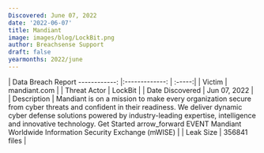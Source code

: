 ```yaml
---
Discovered: June 07, 2022
date: '2022-06-07'
title: Mandiant
image: images/blog/LockBit.png
author: Breachsense Support
draft: false
yearmonths: 2022/june
---
```



| Data Breach Report
------------:   |:-------------:    | :-----:|
| Victim    | mandiant.com      | 
| Threat Actor    | LockBit      | 
| Date Discovered    | Jun 07, 2022      | 
| Description    | Mandiant is on a mission to make every organization secure from cyber threats and confident in their readiness. We deliver dynamic cyber defense solutions powered by industry-leading expertise, intelligence and innovative technology. Get Started arrow_forward EVENT Mandiant Worldwide Information Security Exchange (mWISE)      | 
| Leak Size    | 356841 files      | 

